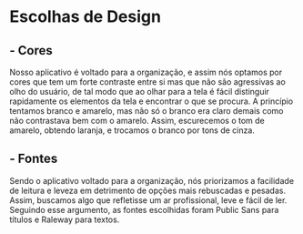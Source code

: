 # Escolhas de Design

## - Cores

Nosso aplicativo é voltado para a organização, e assim nós optamos por cores que tem um forte contraste entre si mas que não são agressivas ao olho do usuário, de tal modo que ao olhar para a tela é fácil distinguir rapidamente os elementos da tela e encontrar o que se procura. A princípio tentamos branco e amarelo, mas não só o branco era claro demais como não contrastava bem com o amarelo. Assim, escurecemos o tom de amarelo, obtendo laranja, e trocamos o branco por tons de cinza.

## - Fontes

Sendo o aplicativo voltado para a organização, nós priorizamos a facilidade de leitura e leveza em detrimento de opções mais rebuscadas e pesadas. Assim, buscamos algo que refletisse um ar profissional, leve e fácil de ler. Seguindo esse argumento, as fontes escolhidas foram Public Sans para títulos e Raleway para textos.

